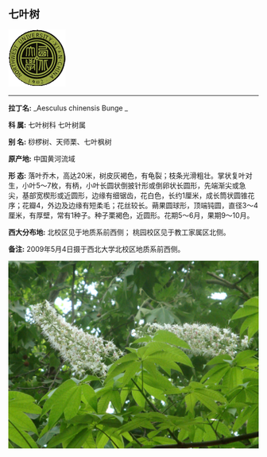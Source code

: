 ## 七叶树

![西北大学校园网络植物志](JPG/nwu.gif)

---

**拉丁名:**  _Aesculus chinensis Bunge _

**科 属:** 七叶树科 七叶树属

**别 名:** 桫椤树、天师栗、七叶枫树

**原产地:** 中国黄河流域

**形  态:** 落叶乔木，高达20米，树皮灰褐色，有龟裂；枝条光滑粗壮。掌状复叶对生，小叶5～7枚，有柄，小叶长圆状倒披针形或倒卵状长圆形，先端渐尖或急尖，基部宽楔形或近圆形，边缘有细锯齿，花白色，长约1厘米，成长筒状圆锥花序；花瓣4，外边及边缘有短柔毛；花丝较长。蒴果圆球形，顶端钝圆，直径3～4厘米，有厚壁，常有1种子。种子栗褐色，近圆形。花期5～6月，果期9～10月。

**西大分布地:** 北校区见于地质系前西侧； 桃园校区见于教工家属区北侧。

**备注:** 2009年5月4日摄于西北大学北校区地质系前西侧。

![七叶树](JPG/七叶树.JPG) 


